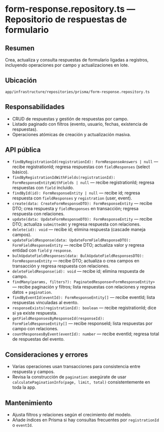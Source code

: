 # form-response.repository.ts — Repositorio de respuestas de formulario

## Resumen
Crea, actualiza y consulta respuestas de formulario ligadas a registros, incluyendo operaciones por campo y actualizaciones en lote.

## Ubicación
`app/infrastructure/repositories/prisma/form-response.repository.ts`

## Responsabilidades
- CRUD de respuestas y gestión de respuestas por campo.
- Listado paginado con filtros (evento, usuario, fechas, existencia de respuestas).
- Operaciones atómicas de creación y actualización masiva.

## API pública
- `findByRegistrationId(registrationId): FormResponseAnswers | null` — recibe registrationId; regresa respuestas con `fieldResponses` (select básico).
- `findByRegistrationIdWithFields(registrationId): FormResponseEntityWithFields | null` — recibe registrationId; regresa respuestas con `field` incluido.
- `findById(id): FormResponseEntity | null` — recibe id; regresa respuesta con `fieldResponses` y `registration` (user, event).
- `create(data: CreateFormResponseDTO): FormResponseEntity` — recibe DTO; crea respuesta y `fieldResponses` en transacción; regresa respuesta con relaciones.
- `update(data: UpdateFormResponseDTO): FormResponseEntity` — recibe DTO; actualiza `submittedAt` y regresa respuesta con relaciones.
- `delete(id): void` — recibe id; elimina respuesta (cascade maneja campos).
- `updateFieldResponse(data: UpdateFormFieldResponseDTO): FormFieldResponseEntity` — recibe DTO; actualiza valor y regresa entidad con `field` y `response`.
- `bulkUpdateFieldResponses(data: BulkUpdateFieldResponsesDTO): FormResponseEntity` — recibe DTO; actualiza o crea campos en transacción y regresa respuesta con relaciones.
- `deleteFieldResponse(id): void` — recibe id; elimina respuesta de campo.
- `findMany(params, filters?): PaginatedResponse<FormResponseEntity>` — recibe paginación y filtros; lista respuestas con relaciones y regresa datos + `pagination`.
- `findByEventId(eventId): FormResponseEntity[]` — recibe eventId; lista respuestas vinculadas al evento.
- `responseExists(registrationId): boolean` — recibe registrationId; dice si ya existe respuesta.
- `getFieldResponsesByResponseId(responseId): FormFieldResponseEntity[]` — recibe responseId; lista respuestas por campo con relaciones.
- `countResponsesByEvent(eventId): number` — recibe eventId; regresa total de respuestas del evento.

## Consideraciones y errores
- Varias operaciones usan transacciones para consistencia entre respuesta y campos.
- Revisa la construcción de `pagination`: asegúrate de usar `calculatePaginationInfo(page, limit, total)` consistentemente en toda la app.

## Mantenimiento
- Ajusta filtros y relaciones según el crecimiento del modelo.
- Añade índices en Prisma si hay consultas frecuentes por `registrationId` o `eventId`.